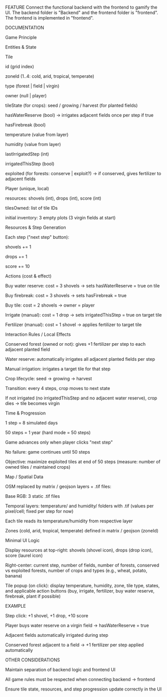 FEATURE
Connect the functional backend with the frontend to gamify the UI. The backend folder is "Backend" and the frontend folder is "frontend". The frontend is implemented in "frontend".

DOCUMENTATION

Game Principle

Entities & State

Tile

id (grid index)

zoneId (1..4: cold, arid, tropical, temperate)

type (forest | field | virgin)

owner (null | player)

tileState (for crops): seed / growing / harvest (for planted fields)

hasWaterReserve (bool) → irrigates adjacent fields once per step if true

hasFirebreak (bool)

temperature (value from layer)

humidity (value from layer)

lastIrrigatedStep (int)

irrigatedThisStep (bool)

exploited (for forests: conserve | exploit?) → if conserved, gives fertilizer to adjacent fields

Player (unique, local)

resources: shovels (int), drops (int), score (int)

tilesOwned: list of tile IDs

initial inventory: 3 empty plots (3 virgin fields at start)

Resources & Step Generation

Each step ("next step" button):

shovels += 1

drops += 1

score += 10

Actions (cost & effect)

Buy water reserve: cost = 3 shovels → sets hasWaterReserve = true on tile

Buy firebreak: cost = 3 shovels → sets hasFirebreak = true

Buy tile: cost = 2 shovels → owner = player

Irrigate (manual): cost = 1 drop → sets irrigatedThisStep = true on target tile

Fertilizer (manual): cost = 1 shovel → applies fertilizer to target tile

Interaction Rules / Local Effects

Conserved forest (owned or not): gives +1 fertilizer per step to each adjacent planted field

Water reserve: automatically irrigates all adjacent planted fields per step

Manual irrigation: irrigates a target tile for that step

Crop lifecycle: seed → growing → harvest

Transition: every 4 steps, crop moves to next state

If not irrigated (no irrigatedThisStep and no adjacent water reserve), crop dies → tile becomes virgin

Time & Progression

1 step = 8 simulated days

50 steps = 1 year (hard mode = 50 steps)

Game advances only when player clicks "next step"

No failure: game continues until 50 steps

Objective: maximize exploited tiles at end of 50 steps (measure: number of owned tiles / maintained crops)

Map / Spatial Data

OSM replaced by matrix / geojson layers + .tif files:

Base RGB: 3 static .tif files

Temporal layers: temperature/ and humidity/ folders with .tif (values per pixel/cell; fixed per step for now)

Each tile reads its temperature/humidity from respective layer

Zones (cold, arid, tropical, temperate) defined in matrix / geojson (zoneId)

Minimal UI Logic

Display resources at top-right: shovels (shovel icon), drops (drop icon), score (laurel icon)

Right-center: current step, number of fields, number of forests, conserved vs exploited forests, number of crops and types (e.g., wheat, potato, banana)

Tile popup (on click): display temperature, humidity, zone, tile type, states, and applicable action buttons (buy, irrigate, fertilizer, buy water reserve, firebreak, plant if possible)

EXAMPLE

Step click: +1 shovel, +1 drop, +10 score

Player buys water reserve on a virgin field → hasWaterReserve = true

Adjacent fields automatically irrigated during step

Conserved forest adjacent to a field → +1 fertilizer per step applied automatically

OTHER CONSIDERATIONS

Maintain separation of backend logic and frontend UI

All game rules must be respected when connecting backend → frontend

Ensure tile state, resources, and step progression update correctly in the UI